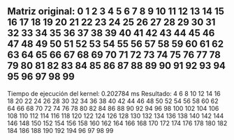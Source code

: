 Matriz original: 
0 1 2 3 4 5 6 7 8 9 
10 11 12 13 14 15 16 17 18 19 
20 21 22 23 24 25 26 27 28 29 
30 31 32 33 34 35 36 37 38 39 
40 41 42 43 44 45 46 47 48 49 
50 51 52 53 54 55 56 57 58 59 
60 61 62 63 64 65 66 67 68 69 
70 71 72 73 74 75 76 77 78 79 
80 81 82 83 84 85 86 87 88 89 
90 91 92 93 94 95 96 97 98 99 
--------
Tiempo de ejecución del kernel: 0.202784 ms
Resultado: 
4 6 8 10 12 14 16 18 20 22 
24 26 28 30 32 34 36 38 40 42 
44 46 48 50 52 54 56 58 60 62 
64 66 68 70 72 74 76 78 80 82 
84 86 88 90 92 94 96 98 100 102 
104 106 108 110 112 114 116 118 120 122 
124 126 128 130 132 134 136 138 140 142 
144 146 148 150 152 154 156 158 160 162 
164 166 168 170 172 174 176 178 180 182 
184 186 188 190 192 194 96 97 98 99 

